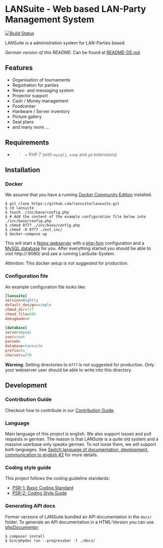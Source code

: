 # LANSuite - Web based LAN-Party Management System

[![Build Status](https://travis-ci.org/lansuite/lansuite.svg?branch=master)](https://travis-ci.org/lansuite/lansuite)

LANSuite is a administration system for LAN-Parties based.

*German version of this README*: Can be found at [README-DE.md](./README-DE.md).

## Features

* Organisation of tournaments
* Registration for parties
* News- and messaging system
* Projector support
* Cash / Money management
* Foodcenter
* Hardware / Server inventory
* Picture gallery
* Seat plans
* and many more ...

## Requirements

* >= PHP 7 (with `mysqli`, `snmp` and `gd` extensions)

## Installation

### Docker

We assume that you have a running [Docker Community Edition](https://www.docker.com/community-edition) installed.

```
$ git clone https://github.com/lansuite/lansuite.git
$ cd lansuite
$ touch ./inc/base/config.php
$ # Add the content of the example configuration file below into ./inc/base/config.php 
$ chmod 0777 ./inc/base/config.php
$ chmod -R 0777 ./ext_inc/
$ docker-compose up
```

This will start a [Nginx webserver](https://nginx.org/) with a [php-fpm](https://secure.php.net/manual/en/install.fpm.php) configuration and a [MySQL database](https://www.mysql.com/) for you.
After everything started you should be able to visit http://<Your-Docker-IP>:8080/ and see a running LanSuite-System.

*Attention*: This docker setup is not suggested for production.

### Configuration file

An example configuration file looks like:

```ini
[lansuite]
version=Nightly
default_design=simple
chmod_dir=777
chmod_file=666
debugmode=0

[database]
server=mysql
user=root
passwd=
database=lansuite
prefix=ls_
charset=utf8
```

**Warning**: Setting directories to `0777` is not suggested for production. Only your webserver user should be able to write into this directory.

## Development

### Contribution Guide

Checkout how to contribute in our [Contribution Guide](./CONTRIBUTING.md).

### Language

Main language of this project is english.
We also support issues and pull requests in german.
The reason is that LANSuite is a quite old system and a massive userbase only speaks german.
To not loose them, we will support both languages.
See [Switch language of documentation, development, communication to english #2](https://github.com/lansuite/lansuite/issues/2) for more details.

### Coding style guide

This project follows the coding guideline standards:

* [PSR-1: Basic Coding Standard](http://www.php-fig.org/psr/psr-1/)
* [PSR-2: Coding Style Guide](http://www.php-fig.org/psr/psr-2/)

### Generating API docs

Former versions of LANSuite bundled an API documentation in the `docs/` folder.
To generate an API documentation in a HTML-Version you can use [phpDocumentor](https://www.phpdoc.org/):

```
$ composer install
$ bin/phpdoc run --progressbar -t ./docs/
```
